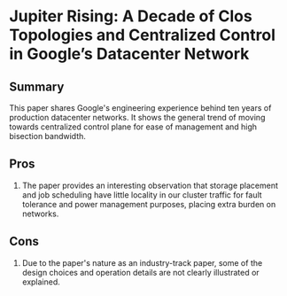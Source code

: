 # Jupiter Rising: A Decade of Clos Topologies and Centralized Control in Google’s Datacenter Network

## Summary
This paper shares Google's engineering experience behind ten years of production datacenter networks. It shows the general trend of moving towards centralized control plane for ease of management and high bisection bandwidth.

## Pros
1. The paper provides an interesting observation that storage placement and job scheduling have little locality in our cluster traffic for fault tolerance and power management purposes, placing extra burden on networks. 


## Cons
1. Due to the paper's nature as an industry-track paper, some of the design choices and operation details are not clearly illustrated or explained.